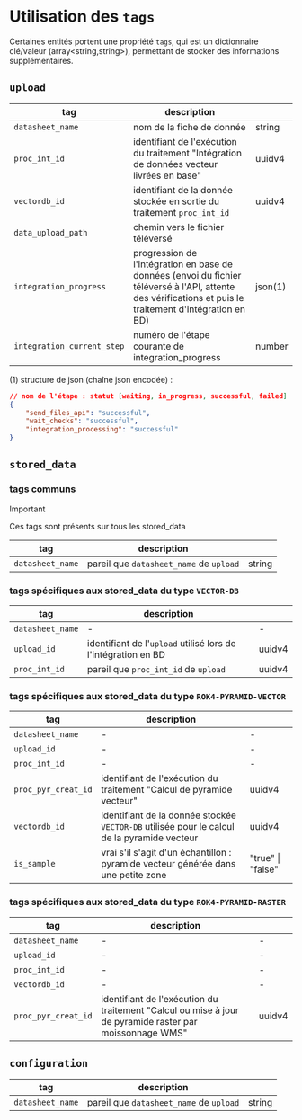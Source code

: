 # Utilisation des `tags`

Certaines entités portent une propriété `tags`, qui est un dictionnaire clé/valeur (array<string,string>), permettant de stocker des informations supplémentaires.

## `upload`

| tag                        | description                                                                                                                                               |         |
| -------------------------- | --------------------------------------------------------------------------------------------------------------------------------------------------------- | ------- |
| `datasheet_name`           | nom de la fiche de donnée                                                                                                                                 | string  |
| `proc_int_id`              | identifiant de l'exécution du traitement "Intégration de données vecteur livrées en base"                                                                 | uuidv4  |
| `vectordb_id`              | identifiant de la donnée stockée en sortie du traitement `proc_int_id`                                                                                    | uuidv4  |
| `data_upload_path`         | chemin vers le fichier téléversé                                                                                                                          |         |
| `integration_progress`     | progression de l'intégration en base de données (envoi du fichier téléversé à l'API, attente des vérifications et puis le traitement d'intégration en BD) | json(1) |
| `integration_current_step` | numéro de l'étape courante de integration_progress                                                                                                        | number  |

(1) structure de json (chaîne json encodée) :

```json
// nom de l'étape : statut [waiting, in_progress, successful, failed]
{
    "send_files_api": "successful",
    "wait_checks": "successful",
    "integration_processing": "successful"
}
```

## `stored_data`

### tags communs

> [!IMPORTANT]
> Ces tags sont présents sur tous les stored_data

| tag              | description                             |        |
| ---------------- | --------------------------------------- | ------ |
| `datasheet_name` | pareil que `datasheet_name` de `upload` | string |

### tags spécifiques aux stored_data du type `VECTOR-DB`

| tag              | description                                                   |        |
| ---------------- | ------------------------------------------------------------- | ------ |
| `datasheet_name` | -                                                             | -      |
| `upload_id`      | identifiant de l'`upload` utilisé lors de l'intégration en BD | uuidv4 |
| `proc_int_id`    | pareil que `proc_int_id` de `upload`                          | uuidv4 |

### tags spécifiques aux stored_data du type `ROK4-PYRAMID-VECTOR`

| tag                 | description                                                                                 |                   |
| ------------------- | ------------------------------------------------------------------------------------------- | ----------------- |
| `datasheet_name`    | -                                                                                           | -                 |
| `upload_id`         | -                                                                                           | -                 |
| `proc_int_id`       | -                                                                                           | -                 |
| `proc_pyr_creat_id` | identifiant de l'exécution du traitement "Calcul de pyramide vecteur"                       | uuidv4            |
| `vectordb_id`       | identifiant de la donnée stockée `VECTOR-DB` utilisée pour le calcul de la pyramide vecteur | uuidv4            |
| `is_sample`         | vrai s'il s'agit d'un échantillon : pyramide vecteur générée dans une petite zone           | "true" \| "false" |

### tags spécifiques aux stored_data du type `ROK4-PYRAMID-RASTER`

| tag                 | description                                                                                             |        |
| ------------------- | ------------------------------------------------------------------------------------------------------- | ------ |
| `datasheet_name`    | -                                                                                                       | -      |
| `upload_id`         | -                                                                                                       | -      |
| `proc_int_id`       | -                                                                                                       | -      |
| `vectordb_id`       | -                                                                                                       | -      |
| `proc_pyr_creat_id` | identifiant de l'exécution du traitement "Calcul ou mise à jour de pyramide raster par moissonnage WMS" | uuidv4 |

## `configuration`

| tag              | description                             |        |
| ---------------- | --------------------------------------- | ------ |
| `datasheet_name` | pareil que `datasheet_name` de `upload` | string |
